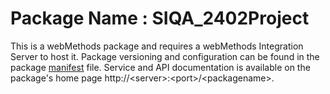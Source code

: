 # Package Name : SIQA_2402Project
This is a webMethods package and requires a webMethods Integration Server to host it. Package versioning and configuration can be found in the package [manifest](./SIQA_2402Project/manifest.v3) file. Service and API documentation is available on the package's home page http://&lt;server&gt;:&lt;port&gt;/&lt;packagename>.